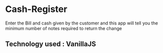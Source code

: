 # Cash-Register
Enter the Bill and cash given by the customer and this app will tell you the minimum number of notes required to return the change
## Technology used : VanillaJS
